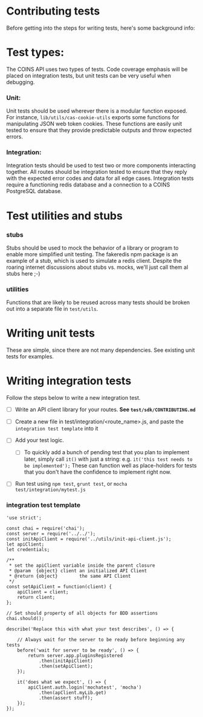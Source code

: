 Contributing tests
=====

Before getting into the steps for writing tests, here's some background info:

# Test types:
The COINS API uses two types of tests. Code coverage emphasis will be placed on integration tests, but unit tests can be very useful when debugging.

### Unit:
Unit tests should be used wherever there is a modular function exposed. For instance, `lib/utils/cas-cookie-utils` exports some functions for manipulating JSON web token cookies. These functions are easily unit tested to ensure that they provide predictable outputs and throw expected errors.

### Integration:
Integration tests should be used to test two or more components interacting together. All routes should be integration tested to ensure that they reply with the expected error codes and data for all edge cases. Integration tests require a functioning redis database and a connection to a COINS PostgreSQL database.

# Test utilities and stubs
### stubs
Stubs should be used to mock the behavior of a library or program to enable more simplified unit testing. The fakeredis npm package is an example of a stub, which is used to simulate a redis client. Despite the roaring internet discussions about stubs vs. mocks, we'll just call them al stubs here ;-)

### utilities
Functions that are likely to be reused across many tests should be broken out into a separate file in `test/utils`.

# Writing unit tests
These are simple, since there are not many dependencies. See existing unit tests for examples.

# Writing integration tests

Follow the steps below to write a new integration test.

- [ ] Write an API client library for your routes. **See `test/sdk/CONTRIBUTING.md`**

- [ ] Create a new file in test/integration/<route_name>.js, and paste the `integration test template` into it

- [ ] Add your test logic.
  - [ ] To quickly add a bunch of pending test that you plan to implement later, simply call `it()` with just a string: e.g. `it('this test needs to be implemented');` These can function well as place-holders for tests that you don't have the confidence to implement right now.

- [ ] Run test using `npm test`, `grunt test`, or `mocha test/integration/mytest.js`

### integration test template
```
'use strict';

const chai = require('chai');
const server = require('../../');
const initApiClient = require('../utils/init-api-client.js');
let apiClient;
let credentials;

/**
 * set the apiClient variable inside the parent closure
 * @param  {object} client an initialized API Client
 * @return {object}        the same API Client
 */
const setApiClient = function(client) {
    apiClient = client;
    return client;
};

// Set should property of all objects for BDD assertions
chai.should();

describe('Replace this with what your test describes', () => {

    // Always wait for the server to be ready before beginning any tests
    before('wait for server to be ready', () => {
        return server.app.pluginsRegistered
            .then(initApiClient)
            .then(setApiClient);
    });

    it('does what we expect', () => {
        apiClient.auth.login('mochatest', 'mocha')
            .then(apClient.myLib.get)
            .then(assert stuff);
    });
});

```

